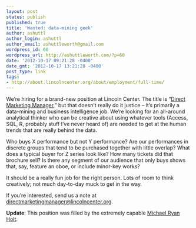 ```yaml
---
layout: post
status: publish
published: true
title: 'Wanted: data-mining geek'
author: ashuttl
author_login: ashuttl
author_email: ashuttleworth@gmail.com
wordpress_id: 60
wordpress_url: http://ashuttleworth.com/?p=60
date: '2012-10-17 09:21:28 -0400'
date_gmt: '2012-10-17 13:21:28 -0400'
post_type: link
tags:
- http://about.lincolncenter.org/about/employment/full-time/
---
```

We’re hiring for a brand-new position at Lincoln Center. The title is “[Direct Marketing Manager](http://about.lincolncenter.org/about/employment/full-time/),” but that doesn’t really do it justice &ndash; it’s primarily a data-mining and business intelligence job. We’re looking for an all-around analytical thinker who can be creative about using whatever tools (Access, SQL, R, probably stuff I’ve never heard of) are needed to get at the human trends that are really behind the data.

Who buys X performance but not Y performance? Are our performances in discrete groups that tend to be purchased together with little overlap? What does a typical buyer for Z series look like? How many tickets did that brochure sell? Is there any segment of our audience that only buys shows that, say, feature an oboe, or include minor-key works?

It should be a really fun job for the right person. Lots of room to think creatively; not much day-to-day muck to get in the way.

If you’re interested, send us a note at [directmarketingmanager@lincolncenter.org](mailto:directmarketingmanager@lincolncenter.org).

**Update**: This position was filled by the extremely capable [Michael Ryan Holt](http://twitter.com/intent/user?screen_name=mholt3).

